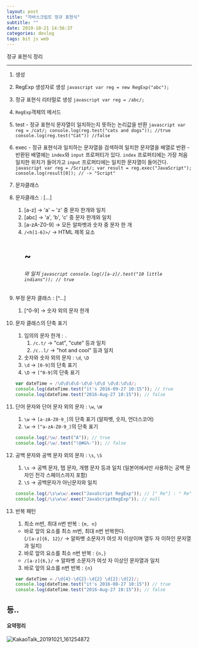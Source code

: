 ```yaml
---
layout: post
title: "자바스크립트 정규 표현식"
subtitle: ""
date: 2019-10-21 14:56:37
categories: devlog
tags: bit js web
---
```


정규 표현식 정리

---
1. 생성
  1. RegExp 생성자로 생성
    ```javascript
    var reg = new RegExp("abc");
    ```
  2. 정규 표현식 리터럴로 생성
    ```javascript
    var reg = /abc/;
    ```

2. `RegExp`객체의 메서드
  1. test
    - 정규 표현식 문자열이 일치하는지 뜻하는 논리값을 반환
    ```javascript
    var reg = /cat/;
    console.log(reg.test("cats and dogs")); //true
    console.log(reg.test("Cat")) //false
    ```
  2. exec
    - 정규 표현식과 일치하는 문자열을 검색하여 일치한 문자열을 배열로 반환
    - 반환된 배열에는 `index`와 `input` 프로퍼티가 있다. `index` 프로퍼티에는 가장 처음 일치한 위치가 들어가고 `input` 프로퍼티에는 일치한 문자열이 들어간다. 
    ```javascript
    var reg = /Script/;
    var result = reg.exec("JavaScript");
    console.log(result[0]); // -> "Script"
    ```

3. 문자클래스
  1. 문자클래스 : [...]
     1. [a-z] → 'a' ~ 'z' 중 문자 한개와 일치
     2. [abc] → 'a', 'b', 'c' 중 문자 한개와 일치
     3. [a-zA-Z0-9] → 모든 알파벳과 숫자 중 문자 한 개
     4. `/<h[1-6]>/` → HTML 제목 요소 <h1> ~ <h6> 와 일치
    ```javascript
    console.log(/[a-z]/.test("10 little indians")); // true
    ```
  2. 부정 문자 클래스 : [^...]
     1. [^0-9] → 숫자 외의 문자 한개

4. 문자 클래스의 단축 표기
   1. 임의의 문자 한개 : `.`
      1. `/c.t/` → "cat", "cute" 등과 일치
      2. `/c..l/` → "hot and cool" 등과 일치
   2.  숫자와 숫자 외의 문자 : `\d`, `\D`
    1. `\d` → `[0-9]`의 단축 표기
    2. `\D` → `[^0-9]`의 단축 표기
    ```javascript
    var dateTime = /\d\d\d\d-\d\d-\d\d \d\d:\d\d/;
    console.log(dateTime.test("it's 2016-09-27 10:15")); // true
    console.log(dateTime.test("2016-Aug-27 10:15")); // false
    ```

  2. 단어 문자와 단어 문자 외의 문자 : `\w`, `\W`
     1. `\w` → `[a-zA-Z0-9_]`의 단축 표기 (알파벳, 숫자, 언더스코어)
     2. `\w` → `[^a-zA-Z0-9_]`의 단축 표기
     ```javascript
     console.log(/\w/.test("A")); // true
     console.log(/\w/.test("!@#&%-")); // false
     ```
  
  3. 공백 문자와 공백 문자 외의 문자 : `\s`, `\S`
     1. `\s` → 공백 문자, 탭 문자, 개행 문자 등과 일치 (일본어에서만 사용하는 공백 문자인 전각 스페이스까지 포함)
     2. `\S` → 공백문자가 아닌문자와 일치
      ```javascript
      console.log(/\s\w\w/.exec("JavaScript RegExp")); // [" Re"] : " Re"와 일치
      console.log(/\s\w\w/.exec("JavaScriptRegExp")); // null
      ```

5. 반복 패턴
    1. 최소 m번, 최대 n번 반복 : `{m, n}`
      - 바로 앞의 요소를 최소 m번, 최대 n번 반복한다.  
        (`/[a-z]{6, 12}/` → 알파벳 소문자가 여섯 자 이상이며 열두 자 이하인 문자열과 일치)
    2. 바로 앞의 요소를 최소 n번 반복 : `{n,}`
      - `/[a-z]{6,}/` → 알파벳 소문자가 여섯 자 이상인 문자열과 일치
    3. 바로 앞의 요소를 n번 반복 : `{n}`
      ```javascript
      var dateTime = /\d{4}-\d{2}-\d{2} \d{2}:\d{2}/;
      console.log(dateTime.test("it's 2016-08-27 10:15")) // true
      console.log(dateTime.test("2016-Aug-27 10:15")); // false
      ```

등..
---

#### 요약정리 

![KakaoTalk_20191021_161254872](https://user-images.githubusercontent.com/23326757/67184094-ec779680-f41d-11e9-81e6-648133de2d2a.jpg)


